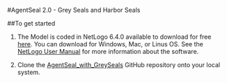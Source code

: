 #AgentSeal 2.0 - Grey Seals and Harbor Seals

##To get started

1. The Model is coded in NetLogo 6.4.0 available to download for free [here](https://ccl.northweatern.edu/netlogo/). You can download for Windows, Mac, or Linus OS. See the [NetLogo User Manual](https://ccl.northwestern.edu/netlogo/docs/) for more information about the software.


2. Clone the [AgentSeal_with_GreySeals]() GitHub repository onto your local system.
        